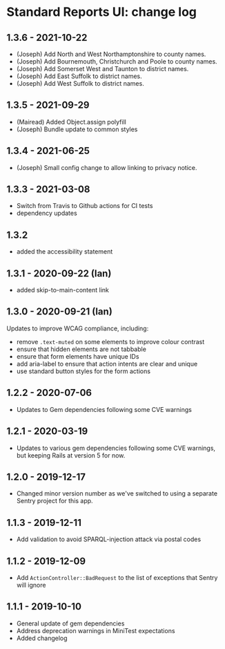 # Standard Reports UI: change log

## 1.3.6 - 2021-10-22

- (Joseph) Add North and West Northamptonshire to county names.
- (Joseph) Add Bournemouth, Christchurch and Poole to county names.
- (Joseph) Add Somerset West and Taunton to district names.
- (Joseph) Add East Suffolk to district names.
- (Joseph) Add West Suffolk to district names.

## 1.3.5 - 2021-09-29

- (Mairead) Added Object.assign polyfill
- (Joseph) Bundle update to common styles

## 1.3.4 - 2021-06-25

- (Joseph) Small config change to allow linking to privacy notice.

## 1.3.3 - 2021-03-08

- Switch from Travis to Github actions for CI tests
- dependency updates

## 1.3.2

- added the accessibility statement

## 1.3.1 - 2020-09-22 (Ian)

- added skip-to-main-content link

## 1.3.0 - 2020-09-21 (Ian)

Updates to improve WCAG compliance, including:

- remove `.text-muted` on some elements to improve colour contrast
- ensure that hidden elements are not tabbable
- ensure that form elements have unique IDs
- add aria-label to ensure that action intents are clear and unique
- use standard button styles for the form actions

## 1.2.2 - 2020-07-06

- Updates to Gem dependencies following some CVE warnings

## 1.2.1 - 2020-03-19

- Updates to various gem dependencies following some CVE warnings,
  but keeping Rails at version 5 for now.

## 1.2.0 - 2019-12-17

- Changed minor version number as we've switched to using a
  separate Sentry project for this app.

## 1.1.3 - 2019-12-11

- Add validation to avoid SPARQL-injection attack via postal codes

## 1.1.2 - 2019-12-09

- Add `ActionController::BadRequest` to the list of exceptions that
  Sentry will ignore

## 1.1.1 - 2019-10-10

- General update of gem dependencies
- Address deprecation warnings in MiniTest expectations
- Added changelog
